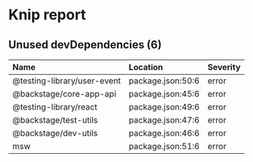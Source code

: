 # Knip report

## Unused devDependencies (6)

| Name                        | Location          | Severity |
| :-------------------------- | :---------------- | :------- |
| @testing-library/user-event | package.json:50:6 | error    |
| @backstage/core-app-api     | package.json:45:6 | error    |
| @testing-library/react      | package.json:49:6 | error    |
| @backstage/test-utils       | package.json:47:6 | error    |
| @backstage/dev-utils        | package.json:46:6 | error    |
| msw                         | package.json:51:6 | error    |
